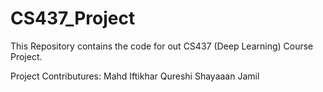 # CS437_Project

This Repository contains the code for out CS437 (Deep Learning) Course Project. 

Project Contributures: 
Mahd Iftikhar Qureshi
Shayaaan Jamil